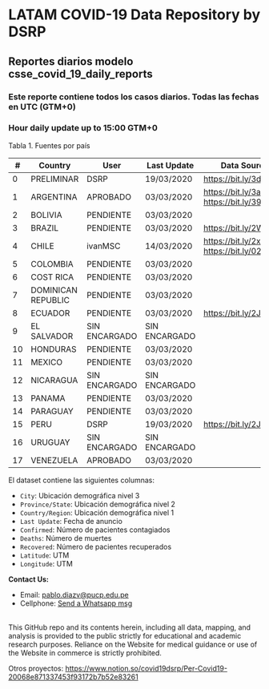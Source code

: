 # LATAM COVID-19 Data Repository by DSRP

## Reportes diarios modelo csse_covid_19_daily_reports

### Este reporte contiene todos los casos diarios. Todas las fechas en UTC (GTM+0)

### Hour daily update up to 15:00 GTM+0

Tabla 1. Fuentes por país

| # | Country | User | Last Update | Data Sources
| --- | --- | --- | --- | ---
| 0 | PRELIMINAR | DSRP | 19/03/2020 | https://bit.ly/3dhKwSV
| 1 | ARGENTINA | APROBADO | 03/03/2020 | https://bit.ly/3aabv0y https://bit.ly/394NsPy
| 2 | BOLIVIA | PENDIENTE | 03/03/2020 |
| 3 | BRAZIL | PENDIENTE | 03/03/2020 | https://bit.ly/2WuChNd
| 4 | CHILE | ivanMSC | 14/03/2020 | https://bit.ly/2xWXhlH https://bit.ly/02Jg6JDf
| 5 | COLOMBIA | PENDIENTE | 03/03/2020 |
| 6 | COST RICA | PENDIENTE | 03/03/2020 |
| 7 | DOMINICAN REPUBLIC | PENDIENTE | 03/03/2020 |
| 8 | ECUADOR | PENDIENTE | 03/03/2020 | https://bit.ly/2J3ompB
| 9 | EL SALVADOR | SIN ENCARGADO | SIN ENCARGADO |
| 10 | HONDURAS | PENDIENTE | 03/03/2020 |
| 11 | MEXICO | PENDIENTE | 03/03/2020 |
| 12 | NICARAGUA | SIN ENCARGADO | SIN ENCARGADO | 
| 13 | PANAMA | PENDIENTE | 03/03/2020 |
| 14 | PARAGUAY | PENDIENTE | 03/03/2020 | 
| 15 | PERU | DSRP | 19/03/2020 | https://bit.ly/2J5Wnpj
| 16 | URUGUAY | SIN ENCARGADO | SIN ENCARGADO | 
| 17 | VENEZUELA | APROBADO | 03/03/2020 | 


El dataset contiene las siguientes columnas:
* `City`: Ubicación demográfica nivel 3
* `Province/State`: Ubicación demográfica nivel 2
* `Country/Region`: Ubicación demográfica nivel 1
* `Last Update`: Fecha de anuncio
* `Confirmed`: Número de pacientes contagiados
* `Deaths`: Número de muertes
* `Recovered`: Número de pacientes recuperados
* `Latitude`: UTM
* `Longitude`: UTM


<b>Contact Us: </b><br>
* Email: pablo.diazv@pucp.edu.pe
* Cellphone: [Send a Whatsapp msg](https://api.whatsapp.com/send?phone=51938438089&text=Hi,%20I%27m%20comming%20from%20Github)
<br><br>

This GitHub repo and its contents herein, including all data, mapping, and analysis is provided to the public strictly for educational and academic research purposes. Reliance on the Website for medical guidance or use of the Website in commerce is strictly prohibited.


Otros proyectos:
https://www.notion.so/covid19dsrp/Per-Covid19-20068e871337453f93172b7b52e83261